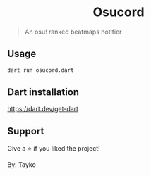 <h1 align="center">Osucord</h1>
<p>
</p>

> An osu! ranked beatmaps notifier

## Usage

```sh
dart run osucord.dart
```

## Dart installation

https://dart.dev/get-dart

## Support

Give a ⭐️ if you liked the project!


By: Tayko
